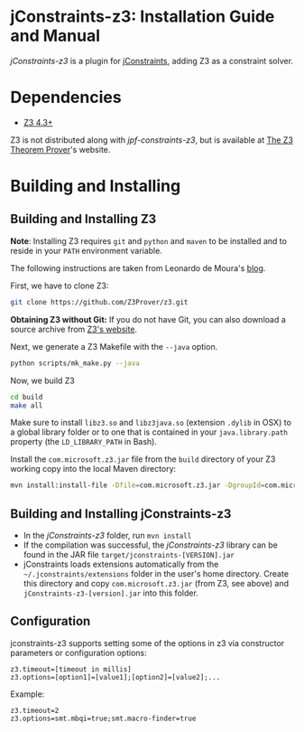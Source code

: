 jConstraints-z3: Installation Guide and Manual
==============================================

*jConstraints-z3* is a plugin for 
[jConstraints][0], adding Z3 as a 
constraint solver.

Dependencies
==============================================

* [Z3 4.3+][4]

Z3 is not distributed along with *jpf-constraints-z3*, but is
available at [The Z3 Theorem Prover][4]'s website.


Building and Installing
==============================================

Building and Installing Z3
----------------------------------------------
**Note**: Installing Z3 requires `git` and `python`
and `maven` to be installed and to reside in your `PATH`
environment variable.

The following instructions are taken from Leonardo de 
Moura's [blog][5].

First, we have to clone Z3:

```bash
git clone https://github.com/Z3Prover/z3.git
```

**Obtaining Z3 without Git:** If you do not have Git, you can also
download a source archive from [Z3's website][9].

Next, we generate a Z3 Makefile with the `--java` option.

```bash
python scripts/mk_make.py --java
```

Now, we build Z3

```bash
cd build
make all
```

Make sure to install `libz3.so` and `libz3java.so` (extension `.dylib`
in OSX) to a global library folder or to one that is contained in your
`java.library.path` property (the `LD_LIBRARY_PATH` in Bash).

Install the `com.microsoft.z3.jar` file from the `build` directory of
your Z3 working copy into the local Maven directory:

```bash
mvn install:install-file -Dfile=com.microsoft.z3.jar -DgroupId=com.microsoft -DartifactId=z3 -Dversion=0.9 -Dpackaging=jar
```


Building and Installing jConstraints-z3
----------------------------------------------

* In the *jConstraints-z3* folder, run `mvn install`
* If the compilation was successful, the *jConstraints-z3*
  library can be found in the JAR file
  `target/jconstraints-[VERSION].jar`
* jConstraints loads extensions automatically from the
  `~/.jconstraints/extensions` folder in the user's home
  directory. Create this directory and copy
  `com.microsoft.z3.jar` (from Z3, see above) and
  `jConstraints-z3-[version].jar` into this folder.


Configuration
----------------------------------------------

jconstraints-z3 supports setting some of the options in z3
via constructor parameters or configuration options:

    z3.timeout=[timeout in millis]
    z3.options=[option1]=[value1];[option2]=[value2];...

Example:

    z3.timeout=2
    z3.options=smt.mbqi=true;smt.macro-finder=true

[0]: https://bitbucket.org/psycopaths/jconstraints
[4]: https://github.com/Z3Prover/z3
[5]: http://research.microsoft.com/en-us/um/people/leonardo/blog/2012/12/10/z3-for-java.html
[9]: https://github.com/Z3Prover/z3/releases
